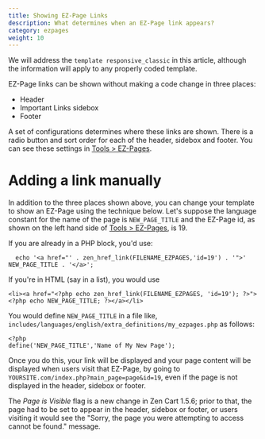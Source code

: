 ```yaml
---
title: Showing EZ-Page Links 
description: What determines when an EZ-Page link appears? 
category: ezpages
weight: 10
---
```


We will address the `template responsive_classic` in this article, 
although the information will apply to any properly coded template.

EZ-Page links can be shown without making a code change in three places: 

- Header
- Important Links sidebox
- Footer 

A set of configurations determines where these links are shown.  There is a radio button and sort order for each of the header,
sidebox and footer. 
You can see these settings in [Tools > EZ-Pages](/user/admin_pages/tools/ezpages/). 

# Adding a link manually 

In addition to the three places shown above, you can change your
template to show an EZ-Page using the technique below. 
Let's suppose the language constant for the 
name of the page is `NEW_PAGE_TITLE` and the EZ-Page id, as shown on 
the left hand side of 
[Tools > EZ-Pages](/user/admin_pages/tools/ezpages/), is 19. 

If you are already in a PHP block, you'd use: 

```
  echo '<a href="' . zen_href_link(FILENAME_EZPAGES,'id=19') . '">' NEW_PAGE_TITLE . '</a>'; 
```

If you're in HTML (say in a list), you would use 

```
<li><a href="<?php echo zen_href_link(FILENAME_EZPAGES, 'id=19'); ?>"><?php echo NEW_PAGE_TITLE; ?></a></li>
```

You would define `NEW_PAGE_TITLE` in a file like, `includes/languages/english/extra_definitions/my_ezpages.php` as follows:

```
<?php 
define('NEW_PAGE_TITLE','Name of My New Page');
```

Once you do this, your link will be displayed and your page content will be displayed when users visit that EZ-Page, by going to `YOURSITE.com/index.php?main_page=page&id=19`, even if the page is not displayed in the header, sidebox or footer.  

The *Page is Visible* flag is a new change in Zen Cart 1.5.6; prior to that, the page had to be set to appear in the header, sidebox or footer, or users visiting it would see the "Sorry, the page you were attempting to access cannot be found." message.

